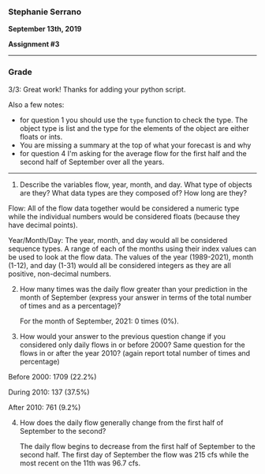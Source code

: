 ### Stephanie Serrano
**September 13th, 2019**

**Assignment #3**
___
### Grade
3/3: Great work! Thanks for adding your python script. 

Also a few notes:
  - for question 1 you should use the `type` function to check the type. The object type is list and the type for the elements of the object are either floats or ints.
  - You are missing a summary at the top of what your forecast is and why
  - for question 4 I'm asking for the average flow for the first half and the second half of September over all the years.  
_____

1. Describe the variables flow, year, month, and day. What type of objects are they? What data types are they composed of? How long are they?

  Flow: All of the flow data together would be considered a numeric type while the individual numbers would be considered floats (because they have decimal points).

  Year/Month/Day: The year, month, and day would all be considered sequence types. A range of each of the months using their index values can be used to look at the flow data. The values of the year (1989-2021), month (1-12), and day (1-31) would all be considered integers as they are all positive, non-decimal numbers.

2. How many times was the daily flow greater than your prediction in the month of September (express your answer in terms of the total number of times and as a percentage)?

    For the month of September, 2021: 0 times (0%).

3. How would your answer to the previous question change if you considered only daily flows in or before 2000? Same question for the flows in or after the year 2010? (again report total number of times and percentage)

  Before 2000: 1709 (22.2%)

  During 2010: 137 (37.5%)

  After 2010: 761 (9.2%)

4. How does the daily flow generally change from the first half of September to the second?

    The daily flow begins to decrease from the first half of September to the second half. The first day of September the flow was 215 cfs while the most recent on the 11th was 96.7 cfs.

